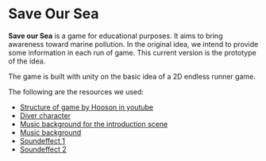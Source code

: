 # Save Our Sea
**Save our Sea** is a game for educational purposes. It aims to bring awareness toward marine pollution. In the original idea, we intend to provide some information in each run of game. 
This current version is the prototype of the idea. 

The game is built with unity on the basic idea of a 2D endless runner game. 

The following are the resources we used:
* [Structure of game by Hooson in youtube](https://www.youtube.com/watch?v=U3sT-T5bKX4)
* [Diver character](https://www.freepik.com/author/catalyststuff)
* [Music background for the introduction scene](https://pixabay.com/music/traditional-jazz-swing-110485/)
* [Music background](https://pixabay.com/music/main-title-chasing-victory-main-9448/)
* [Soundeffect 1](https://pixabay.com/sound-effects/pop2-84862/)
* [Soundeffect 2](https://pixabay.com/sound-effects/pop2-84862/)
